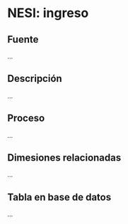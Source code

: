 # NESI: ingreso

## Fuente
...

## Descripción
...

## Proceso
...

## Dimesiones relacionadas
...

## Tabla en base de datos
...


